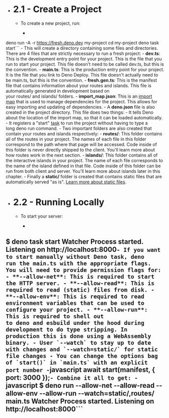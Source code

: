 - # 2.1 - Create a Project
    - To create a new project, run:
        - ```javascript
deno run -A -r https://fresh.deno.dev my-project
cd my-project
deno task start```
    - This will create a directory containing some files and directories. There are 4 files that are strictly necessary to run a fresh project:
        - **dev.ts**: This is the development entry point for your project. This is the file that you run to start your project. This file doesn't need to be called dev.ts, but this is the convention.
        - **main.ts**: This is the production entry point for your project. It is the file that you link to Deno Deploy. This file doesn't actually need to be main.ts, but this is the convention.
        - **fresh.gen.ts**: This is the manifest file that contains information about your routes and islands. This file is automatically generated in development based on your routes/ and islands/ folders.
        - **import_map.json**: This is an [import map](https://deno.land/manual/linking_to_external_code/import_maps) that is used to manage dependencies for the project. This allows for easy importing and updating of dependencies.
    - A **deno.json** file is also created in the project directory. This file does two things:
        - It tells Deno about the location of the import map, so that it can be loaded automatically.
        - It registers a "start" [task](https://deno.land/manual/tools/task_runner) to run the project without having to type a long deno run command.
    - Two important folders are also created that contain your routes and islands respectively:
        - **routes/**: This folder contains all of the routes in your project. The names of each file in this folder correspond to the path where that page will be accessed. Code inside of this folder is never directly shipped to the client. You'll learn more about how routes work in the next section.
        - **islands/**: This folder contains all of the interactive islands in your project. The name of each file corresponds to the name of the island defined in that file. Code inside of this folder can be run from both client and server. You'll learn more about islands later in this chapter.
    - Finally a **static/** folder is created that contains static files that are automatically served "as is". [Learn more about static files](https://fresh.deno.dev/docs/concepts/static-files).
- # 2.2 - Running Locally
    - To start your server:
        - ```javascript
$ deno task start
Watcher Process started.
Listening on http://localhost:8000```
    - If you want to start manually without Deno task, deno run the main.ts with the appropriate flags. You will need to provide permission flags for:
        - **--allow-net**: This is required to start the HTTP server.
        - **--allow-read**: This is required to read (static) files from disk.
        - **--allow-env**: This is required to read environment variables that can be used to configure your project.
        - **--allow-run**: This is required to shell out to deno and esbuild under the hood during development to do type stripping. In production this is done using a WebAssembly binary.
    - User `--watch` to stay up to date with changes and `--watch=static/` for static file changes
    - You can change the options bag of `start()` in `main.ts` with an explicit port number
        - ```javascript
await start(manifest, { port: 3000 });```
        - Combine it all to get:
            - ```javascript
$ deno run --allow-net --allow-read --allow-env --allow-run --watch=static/,routes/ main.ts
Watcher Process started.
Listening on http://localhost:8000```
- 
